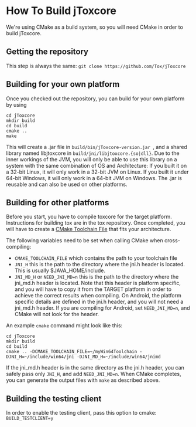 How To Build jToxcore
====================

We're using CMake as a build system, so you will need CMake in order to build jToxcore.

## Getting the repository ##
This step is always the same: ```git clone https://github.com/Tox/jToxcore```

## Building for your own platform ##
Once you checked out the repository, you can build for your own platform by using

```
cd jToxcore
mkdir build
cd build
cmake ..
make
```
This will create a .jar file in ```build/bin/jToxcore-version.jar ```, and a shared library named libjtoxcore in ```build/jni/libjtoxcore.{so|dll}```. Due to the inner workings of the JVM, you will only be able to use this library on a system with the same combination of OS and Architecture: If you built it on a 32-bit Linux, it will only work in a 32-bit JVM on Linux. If you built it under 64-bit Windows, it will only work in a 64-bit JVM on Windows. The .jar is reusable and can also be used on other platforms.

## Building for other platforms ##
Before you start, you have to compile toxcore for the target platform. Instructions for building tox are in the tox repository. Once completed, you will have to create a <a href="http://www.cmake.org/Wiki/CMake_Cross_Compiling">CMake Toolchain File</a> that fits your architecture.

The following variables need to be set when calling CMake when cross-compiling:
- ```CMAKE_TOOLCHAIN_FILE``` which contains the path to your toolchain file
- ```JNI_H``` this is the path to the directory where the jni.h header is located. This is usually $JAVA_HOME/include.
- ```JNI_MD_H``` or ```NEED_JNI_MD=n``` this is the path to the directory where the jni_md.h header is located. Note that this header is platform specific, and you will have to copy it from the TARGET platform in order to achieve the correct results when compiling. On Android, the platform specific details are defined in the jni.h header, and you will not need a jni_md.h header. If you are compiling for Android, set ```NEED_JNI_MD=n```, and CMake will not look for the header.

An example ```cmake``` command might look like this:

```
cd jToxcore
mkdir build
cd build
cmake .. -DCMAKE_TOOLCHAIN_FILE=~/myWin64Toolchain -DJNI_H=~/include/win64/jni -DJNI_MD_H=~/include/win64/jnimd
```
If the jni_md.h header is in the same directory as the jni.h header, you can safely pass only ```JNI_H```, and add ```NEED_JNI_MD=n```. When CMake completes, you can generate the output files with ```make``` as described above.


## Building the testing client ##
In order to enable the testing client, pass this option to cmake: ```BUILD_TESTCLIENT=y```
